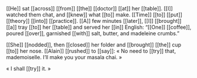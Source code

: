 [[He]] sat [[across]] [[from]] [[the]] [[doctor]] [[at]] her [[table]]. [[I]] watched them chat, and [[knew]] what [[to]] make. [[Time]] [[to]] [[put]] [[theory]] [[into]] [[practice]]. [[A]] few minutes [[later]], [[I]] [[brought]] [[a]] tray [[to]] her [[table]] and served her [[in]] English: “[[One]] [[coffee]], poured [[over]], garnished [[with]] salt, butter, and madeleine crumbs.”

[[She]] [[nodded]], then [[closed]] her folder and [[brought]] [[the]] cup [[to]] her nose. [[Alain]] [[rushed]] to [[say]]: « No need to [[try]] that, mademoiselle. I’ll make you your masala chai. »

« I shall [[try]] it. »